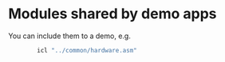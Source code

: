 # Modules shared by demo apps

You can include them to a demo, e.g.

```asm
        icl "../common/hardware.asm"
```
